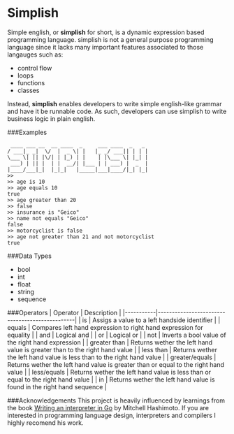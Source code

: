 Simplish
========

Simple english, or **simplish** for short, is a dynamic expression based programming language.
simplish is not a general purpose programming language since it lacks many
important features associated to those langauges such as:

* control flow
* loops
* functions
* classes

Instead, **simplish** enables developers to write simple english-like grammar and have it be runnable code. As such, developers can use simplish to write business logic in plain english.

###Examples
```
 ____ ___ __  __ ____  _     ___ ____  _   _
/ ___|_ _|  \/  |  _ \| |   |_ _/ ___|| | | |
\___ \| || |\/| | |_) | |    | |\___ \| |_| |
 ___) | || |  | |  __/| |___ | | ___) |  _  |
|____/___|_|  |_|_|   |_____|___|____/|_| |_|
>> 
>> age is 10
>> age equals 10
true
>> age greater than 20
>> false
>> insurance is "Geico"
>> name not equals "Geico"
false
>> motorcyclist is false
>> age not greater than 21 and not motorcyclist
true
```
###Data Types
* bool
* int
* float
* string
* sequence

###Operators
| Operator  | Description                                    | 
|-----------|------------------------------------------------|
| is        | Assigs a value to a left handside identifier   |
| equals    | Compares left hand expression to right hand expression for equality |
| and       | Logical and |
| or        | Logical or  |
| not       | Inverts a bool value of the right hand expression |
| greater than | Returns wether the left hand value is greater than to the right hand value |
| less than | Returns wether the left hand value is less than to the right hand value |
| greater/equals | Returns wether the left hand value is greater than or equal to the right hand value |
| less/equals | Returns wether the left hand value is less than or equal to the right hand value |
| in | Returns wether the left hand value is found in the right hand sequence |

###Acknowledgements
This project is heavily influenced by learnings from the book [Writing an interpreter in Go](https://interpreterbook.com/) by Mitchell Hashimoto. If you are interested in 
programming language design, interpreters and compilers I highly recomend his work.

